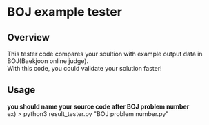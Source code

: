 # BOJ example tester
## Overview
This tester code compares your soultion with example output data in BOJ(Baekjoon online judge).<br>
With this code, you could validate your solution faster!
## Usage
<strong>you should name your source code after BOJ problem number</strong> <br>
ex) > python3 result_tester.py "BOJ problem number.py" <br>
